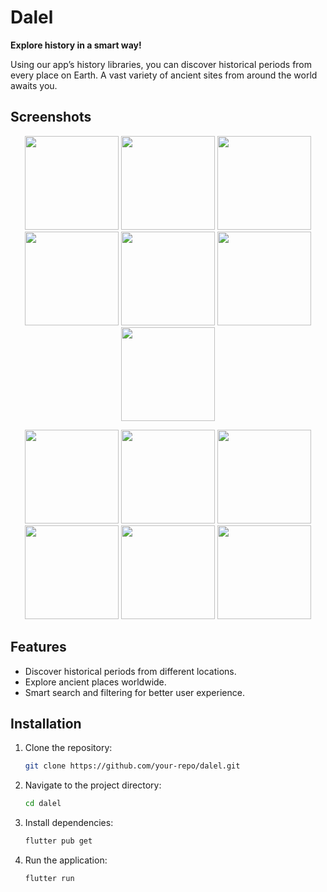 # Dalel

**Explore history in a smart way!**

Using our app’s history libraries, you can discover historical periods from every place on Earth. A vast variety of ancient sites from around the world awaits you.

## Screenshots

<p align="center">
  <img src="https://github.com/user-attachments/assets/5d4a2c34-cce5-4edf-9d1b-7f1e4d47ce5c" width="150" />
  <img src="https://github.com/user-attachments/assets/953300f2-f7d5-409b-9bf6-34afd810ff5e" width="150" />
  <img src="https://github.com/user-attachments/assets/11d479ac-23dc-42ea-84de-7fdbd0a7e21d" width="150" />
  <img src="https://github.com/user-attachments/assets/0fee9e93-5068-4ef7-b762-cebfb01b7373" width="150" />
  <img src="https://github.com/user-attachments/assets/a7e11a64-3377-4e81-b541-bd09f574fb51" width="150" />
  <img src="https://github.com/user-attachments/assets/cdc3848f-220c-4c19-9d3a-bf16af90087c" width="150" />
<img src="https://github.com/user-attachments/assets/76f7eddf-5113-4a17-a33d-d4ca986459b4" width="150" />
</p>

<p align="center">
  <img src="https://github.com/user-attachments/assets/ce74d7d7-21d0-453d-8c79-88f1e4b58e47" width="150" />
  <img src="https://github.com/user-attachments/assets/c6a46489-8fcd-4f2a-8ac8-2a107d2a11bc" width="150" />
  <img src="https://github.com/user-attachments/assets/9d3a52c8-ce99-4213-a06c-652d0575640d" width="150" />
  <img src="https://github.com/user-attachments/assets/c21551f0-d975-4315-aabf-6053eef09aca" width="150" />
  <img src="https://github.com/user-attachments/assets/5c115943-1ef4-4709-8565-06a38e55a1ed" width="150" />
  <img src="https://github.com/user-attachments/assets/b639ccbe-7775-47d8-8832-e9b4f8ed6d80" width="150" />
</p>

## Features
- Discover historical periods from different locations.
- Explore ancient places worldwide.
- Smart search and filtering for better user experience.

## Installation
1. Clone the repository:
   ```sh
   git clone https://github.com/your-repo/dalel.git
   ```
2. Navigate to the project directory:
   ```sh
   cd dalel
   ```
3. Install dependencies:
   ```sh
   flutter pub get
   ```
4. Run the application:
   ```sh
   flutter run
   ```

